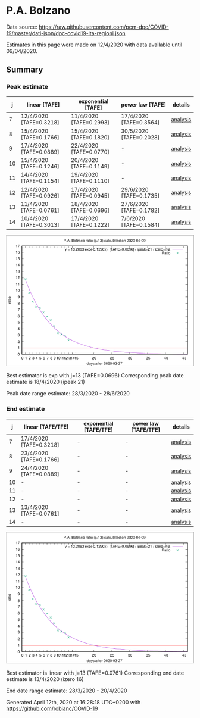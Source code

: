 # P.A. Bolzano


Data source: https://raw.githubusercontent.com/pcm-dpc/COVID-19/master/dati-json/dpc-covid19-ita-regioni.json

Estimates in this page were made on 12/4/2020 with data available until 09/04/2020.


## Summary 

### Peak estimate 
|j|linear [TAFE]|exponential [TAFE]|power law [TAFE]|details|
|---|----|-----------|---------|-------|
|7|12/4/2020 [TAFE=0.3218]|11/4/2020 [TAFE=0.2993]|17/4/2020 [TAFE=0.3564]|[analysis](COVID-19_p.a._bolzano_j7_2020-04-09.md)|
|8|15/4/2020 [TAFE=0.1766]|15/4/2020 [TAFE=0.1820]|30/5/2020 [TAFE=0.2028]|[analysis](COVID-19_p.a._bolzano_j8_2020-04-09.md)|
|9|17/4/2020 [TAFE=0.0889]|22/4/2020 [TAFE=0.0770]|-|[analysis](COVID-19_p.a._bolzano_j9_2020-04-09.md)|
|10|15/4/2020 [TAFE=0.1246]|20/4/2020 [TAFE=0.1149]|-|[analysis](COVID-19_p.a._bolzano_j10_2020-04-09.md)|
|11|14/4/2020 [TAFE=0.1154]|19/4/2020 [TAFE=0.1110]|-|[analysis](COVID-19_p.a._bolzano_j11_2020-04-09.md)|
|12|12/4/2020 [TAFE=0.0926]|17/4/2020 [TAFE=0.0945]|29/6/2020 [TAFE=0.1735]|[analysis](COVID-19_p.a._bolzano_j12_2020-04-09.md)|
|13|11/4/2020 [TAFE=0.0761]|18/4/2020 [TAFE=0.0696]|27/6/2020 [TAFE=0.1782]|[analysis](COVID-19_p.a._bolzano_j13_2020-04-09.md)|
|14|10/4/2020 [TAFE=0.3013]|17/4/2020 [TAFE=0.1222]|7/6/2020 [TAFE=0.1584]|[analysis](COVID-19_p.a._bolzano_j14_2020-04-09.md)|

![best peak estimate](COVID-19_p.a._bolzano_j13_2020-04-09.png)

Best estimator is exp with j=13 (TAFE=0.0696)
Corresponding peak date estimate is 18/4/2020 (ipeak 21)


Peak date range estimate: 28/3/2020 - 28/6/2020

### End estimate 
|j|linear [TAFE/TFE]|exponential [TAFE/TFE]|power law [TAFE/TFE]|details|
|---|----|-----------|---------|-------|
|7|17/4/2020 [TAFE=0.3218]|-|-|[analysis](COVID-19_p.a._bolzano_j7_2020-04-09.md)|
|8|23/4/2020 [TAFE=0.1766]|-|-|[analysis](COVID-19_p.a._bolzano_j8_2020-04-09.md)|
|9|24/4/2020 [TAFE=0.0889]|-|-|[analysis](COVID-19_p.a._bolzano_j9_2020-04-09.md)|
|10|-|-|-|[analysis](COVID-19_p.a._bolzano_j10_2020-04-09.md)|
|11|-|-|-|[analysis](COVID-19_p.a._bolzano_j11_2020-04-09.md)|
|12|-|-|-|[analysis](COVID-19_p.a._bolzano_j12_2020-04-09.md)|
|13|13/4/2020 [TAFE=0.0761]|-|-|[analysis](COVID-19_p.a._bolzano_j13_2020-04-09.md)|
|14|-|-|-|[analysis](COVID-19_p.a._bolzano_j14_2020-04-09.md)|

![best zero estimate](COVID-19_p.a._bolzano_j13_2020-04-09.png)

Best estimator is linear with j=13 (TAFE=0.0761)
Corresponding end date estimate is 13/4/2020 (izero 16)


End date range estimate: 28/3/2020 - 20/4/2020

Generated April 12th, 2020 at 16:28:18 UTC+0200 with https://github.com/robianc/COVID-19
